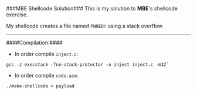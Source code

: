 ###MBE Shellcode Solution###
This is my solution to **MBE**'s shellcode exercise.

My shellcode creates a file named `PWNED!` using a stack overflow.

---
####Compilation:####

- In order compile `inject.c`:
```
gcc -z execstack -fno-stack-protector -o inject inject.c -m32`
```
- In order compile `code.asm`:
```
./make-shellcode > payload
```
